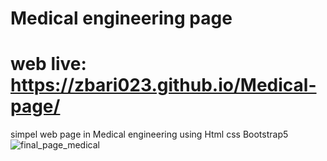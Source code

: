 # Medical engineering page
# web live: https://zbari023.github.io/Medical-page/
simpel web page in Medical engineering using Html css Bootstrap5
![final_page_medical](https://user-images.githubusercontent.com/120318142/211213194-e8279437-72bd-486c-af26-00794dbca30d.png)
